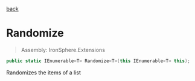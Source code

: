 ﻿

[back](/IronSphere.Extensions/types/EnumerableExtension)

# Randomize

> Assembly: IronSphere.Extensions

```csharp
public static IEnumerable<T> Randomize<T>(this IEnumerable<T> this);
```

Randomizes the items of a list

 